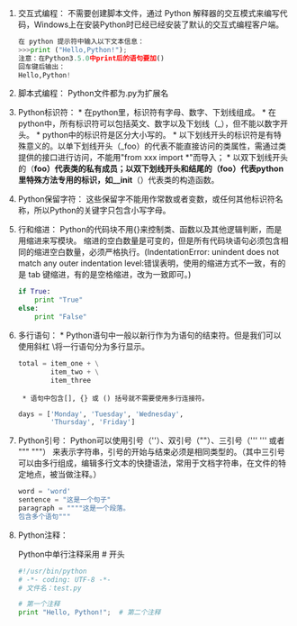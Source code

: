 1.  交互式编程：
        不需要创建脚本文件，通过 Python 解释器的交互模式来编写代码，Windows上在安装Python时已经已经安装了默认的交互式编程客户端。
    ```Python
    在 python 提示符中输入以下文本信息：
    >>>print ("Hello,Python!");
    注意：在Python3.5.0中print后的语句要加()
    回车键后输出：
    Hello,Python!
    ```
2. 脚本式编程：
        Python文件都为.py为扩展名
3. Python标识符：
        * 在python里，标识符有字母、数字、下划线组成。
        * 在python中，所有标识符可以包括英文、数字以及下划线（_），但不能以数字开头。
        * python中的标识符是区分大小写的。
            * 以下划线开头的标识符是有特殊意义的。以单下划线开头（_foo）的代表不能直接访问的类属性，需通过类提供的接口进行访问，不能用"from xxx import *"而导入；
            * 以双下划线开头的（__foo）代表类的私有成员；以双下划线开头和结尾的（__foo__）代表python里特殊方法专用的标识，如__init__（）代表类的构造函数。
4. Python保留字符：
        这些保留字不能用作常数或者变数，或任何其他标识符名称，所以Python的关键字只包含小写字母。
5. 行和缩进：
        Python的代码块不用{}来控制类、函数以及其他逻辑判断，而是用缩进来写模块。
        缩进的空白数量是可变的，但是所有代码块语句必须包含相同的缩进空白数量，必须严格执行。(IndentationError: unindent does not match any outer indentation level:错误表明，使用的缩进方式不一致，有的是 tab 键缩进，有的是空格缩进，改为一致即可。)
    ```Python
    if True:
        print "True"
    else:
        print "False"
    ```
6. 多行语句：
        * Python语句中一般以新行作为为语句的结束符。但是我们可以使用斜杠 \将一行语句分为多行显示。
    ```Python
    total = item_one + \
            item_two + \
            item_three
    ```
        * 语句中包含[], {} 或 () 括号就不需要使用多行连接符。
    ```Python
    days = ['Monday', 'Tuesday', 'Wednesday',
            'Thursday', 'Friday']
    ```
7. Python引号：
        Python可以使用引号（''）、双引号（""）、三引号（''' '''  或者 """  """）  来表示字符串，引号的开始与结束必须是相同类型的。（其中三引号可以由多行组成，编辑多行文本的快捷语法，常用于文档字符串，在文件的特定地点，被当做注释。）
    ```Python
    word = 'word'
    sentence = "这是一个句子"
    paragraph = """"这是一个段落。
    包含多个语句"""
    ```
8. Python注释：

    Python中单行注释采用 # 开头

    ```Python
    #!/usr/bin/python
    # -*- coding: UTF-8 -*-
    # 文件名：test.py

    # 第一个注释
    print "Hello, Python!";  # 第二个注释
    ```
